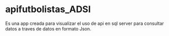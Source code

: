 # apifutbolistas_ADSI
 
Es una app creada para visualizar el uso de api en sql server para consultar datos a traves de datos en formato Json.
